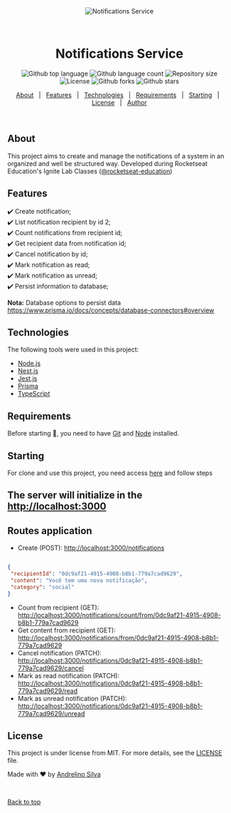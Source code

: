 <div align="center" id="top">
  <img src="./.github/app.gif" alt="Notifications Service" />

  &#xa0;

  <!-- <a href="https://notificationsservice.netlify.app">Demo</a> -->
</div>

<h1 align="center">Notifications Service</h1>

<p align="center">
  <img alt="Github top language" src="https://img.shields.io/github/languages/top/andrelinos/notifications-service?color=56BEB8">

  <img alt="Github language count" src="https://img.shields.io/github/languages/count/andrelinos/notifications-service?color=56BEB8">

  <img alt="Repository size" src="https://img.shields.io/github/repo-size/andrelinos/notifications-service?color=56BEB8">

  <img alt="License" src="https://img.shields.io/github/license/andrelinos/notifications-service?color=56BEB8">

  <!-- <img alt="Github issues" src="https://img.shields.io/github/issues/andrelinos/notifications-service?color=56BEB8" /> -->

  <img alt="Github forks" src="https://img.shields.io/github/forks/andrelinos/notifications-service?color=56BEB8" />

  <img alt="Github stars" src="https://img.shields.io/github/stars/andrelinos/notifications-service?color=56BEB8" />
</p>

<!-- Status -->

<!-- <h4 align="center"> 
	🚧  Notifications Service 🚀 Under construction...  🚧
</h4> 

<hr> -->

<p align="center">
  <a href="#about">About</a> &#xa0; | &#xa0;
  <a href="#features">Features</a> &#xa0; | &#xa0;
  <a href="#technologies">Technologies</a> &#xa0; | &#xa0;
  <a href="#requirements">Requirements</a> &#xa0; | &#xa0;
  <a href="#starting">Starting</a> &#xa0; | &#xa0;
  <a href="#license">License</a> &#xa0; | &#xa0;
  <a href="https:andrelino.dev" target="_blank">Author</a>
</p>

<br>

## About ##

This project aims to create and manage the notifications of a system in an organized and well be structured way. Developed during Rocketseat Education's Ignite Lab Classes ([@rocketseat-education](https://github.com/rocketseat-education))

## Features ##

:heavy_check_mark: Create notification;\
:heavy_check_mark: List notification recipient by id 2;\
:heavy_check_mark: Count notifications from recipient id;\
:heavy_check_mark: Get recipient data from notification id;\
:heavy_check_mark: Cancel notification by id;\
:heavy_check_mark: Mark notification as read;\
:heavy_check_mark: Mark notification as unread;\
:heavy_check_mark: Persist information to database;

**Nota:**
Database options to persist data <https://www.prisma.io/docs/concepts/database-connectors#overview>

## Technologies ##

The following tools were used in this project:

- [Node.js](https://nodejs.org/)
- [Nest.js](https://nestjs.com/)
- [Jest.js](https://jestjs.io/)
- [Prisma](https://www.prisma.io/)
- [TypeScript](https://www.typescriptlang.org/)

## Requirements ##

Before starting :checkered_flag:, you need to have [Git](https://git-scm.com) and [Node](https://nodejs.org/en/) installed.

## Starting ##

For clone and use this project, you need access [here](README-NESTJS.md) and follow steps

## The server will initialize in the <http://localhost:3000>

## Routes application ##

- Create (POST): <http://localhost:3000/notifications>

```json

{
 "recipientId": "0dc9af21-4915-4908-b8b1-779a7cad9629",
 "content": "Você tem uma nova notificação",
 "category": "social"
}

```

- Count from recipient (GET): <http://localhost:3000/notifications/count/from/0dc9af21-4915-4908-b8b1-779a7cad9629>
- Get content from recipient (GET): <http://localhost:3000/notifications/from/0dc9af21-4915-4908-b8b1-779a7cad9629>
- Cancel notification (PATCH): <http://localhost:3000/notifications/0dc9af21-4915-4908-b8b1-779a7cad9629/cancel>
- Mark as read notification (PATCH): <http://localhost:3000/notifications/0dc9af21-4915-4908-b8b1-779a7cad9629/read>
- Mark as unread notification (PATCH): <http://localhost:3000/notifications/0dc9af21-4915-4908-b8b1-779a7cad9629/unread>

## License ##

This project is under license from MIT. For more details, see the [LICENSE](LICENSE.md) file.

Made with :heart: by <a href="https://github.com/andrelinos" target="_blank">Andrelino Silva</a>

&#xa0;

<a href="#top">Back to top</a>
